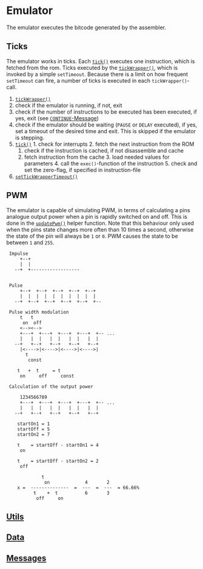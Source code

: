 # Emulator
The emulator executes the bitcode generated by the assembler.

## Ticks
The emulator works in ticks. Each [`tick()`](http://doc.yasp.me/yasp.Emulator.html#tick) executes one instruction,
which is fetched from the rom. Ticks executed by the [`tickWrapper()`](http://doc.yasp.me/yasp.Emulator.html#tickWrapper),
which is invoked by a simple `setTimeout`. Because there is a limit on how frequent `setTimeout` can fire, a number of
ticks is executed in each `tickWrapper()`-call.

1. [`tickWrapper()`](http://doc.yasp.me/yasp.Emulator.html#tickWrapper)
  1. check if the emulator is running, if not, exit
  2. check if the number of instructions to be executed has been executed, if yes, exit (see [`CONTINUE`-Message](./messages.md#message-continue))
  3. check if the emulator should be waiting (`PAUSE` or `DELAY` executed), if yes, set a timeout of the desired time and exit.
     This is skipped if the emulator is stepping.
  4. [`tick()`](http://doc.yasp.me/yasp.Emulator.html#tickWrapper)
    1. check for interrupts
    2. fetch the next instruction from the ROM
      1. check if the instruction is cached, if not disassemble and cache
      2. fetch instruction from the cache
    3. load needed values for parameters
    4. call the `exec()`-function of the instruction
    5. check and set the zero-flag, if specified in instruction-file
2. [`setTickWrapperTimeout()`](http://doc.yasp.me/yasp.Emulator.html#setTickWrapperTimeout)

## PWM
The emulator is capable of simulating PWM, in terms of calculating a pins analogue output power when a pin is rapidly
switched on and off. This is done in the [`updatePwm()`](http://doc.yasp.me/yasp.Emulator.html#updatePwm) helper function.
Note that this behaviour only used when the pins state changes more often than 10 times a second, otherwise the state
of the pin will always be `1` or `0`. PWM causes the state to be between `1` and `255`.

```
 Impulse
     +--+
     |  |
   --+  +------------------


 Pulse
     +--+  +--+  +--+  +--+  +--+
     |  |  |  |  |  |  |  |  |  |
   --+  +--+  +--+  +--+  +--+  +--

 Pulse width modulation
     t   t
      on  off
     <--><-->
     +---+  +---+  +---+  +---+  +-- ...
     |   |  |   |  |   |  |   |  |
   --+   +--+   +--+   +--+   +--+
     |<---->|<---->|<---->|<---->|
       t
        const

    t   +  t     = t
     on     off     const

 Calculation of the output power

     1234566789
     +---+  +---+  +---+  +---+  +-- ...
     |   |  |   |  |   |  |   |  |
   --+   +--+   +--+   +--+   +--+

    startOn1 = 1
    startOff = 5
    startOn2 = 7

    t    = startOff - startOn1 = 4
     on

    t    = startOff - startOn2 = 2
     off

             t
              on             4       2
    x =  --------------  =  ---  =  ---  = 66.66%
          t    +  t          6       3
           off     on
```

## [Utils](./utils.md)

## [Data](./data.md)

## [Messages](./messages.md)
